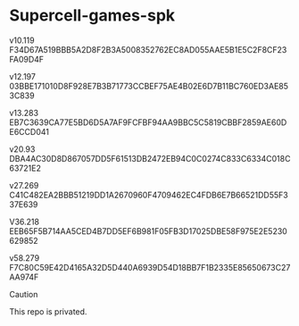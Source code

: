 # Supercell-games-spk

v10.119
F34D67A519BBB5A2D8F2B3A5008352762EC8AD055AAE5B1E5C2F8CF23FA09D4F

v12.197
03BBE171010D8F928E7B3B71773CCBEF75AE4B02E6D7B11BC760ED3AE853C839

v13.283
EB7C3639CA77E5BD6D5A7AF9FCFBF94AA9BBC5C5819CBBF2859AE60DE6CCD041

v20.93
DBA4AC30D8D867057DD5F61513DB2472EB94C0C0274C833C6334C018C63721E2

v27.269
C41C482EA2BBB51219DD1A2670960F4709462EC4FDB6E7B66521DD55F337E639

V36.218
EEB65F5B714AA5CED4B7DD5EF6B981F05FB3D17025DBE58F975E2E5230629852

v58.279
F7C80C59E42D4165A32D5D440A6939D54D18BB7F1B2335E85650673C27AA974F

> [!CAUTION]
> This repo is privated.
